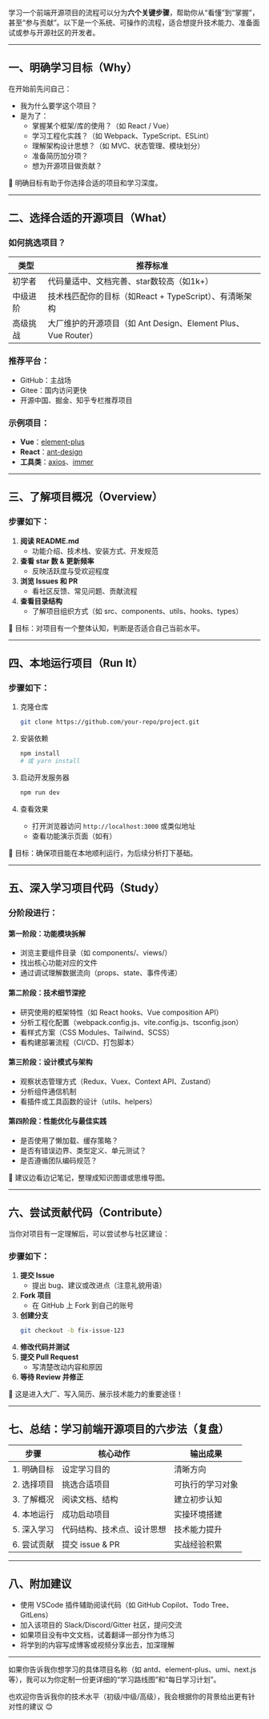学习一个前端开源项目的流程可以分为**六个关键步骤**，帮助你从“看懂”到“掌握”，甚至“参与贡献”。以下是一个系统、可操作的流程，适合想提升技术能力、准备面试或参与开源社区的开发者。

---

## 一、明确学习目标（Why）

在开始前先问自己：

- 我为什么要学这个项目？
- 是为了：
  - 掌握某个框架/库的使用？（如 React / Vue）
  - 学习工程化实践？（如 Webpack、TypeScript、ESLint）
  - 理解架构设计思想？（如 MVC、状态管理、模块划分）
  - 准备简历加分项？
  - 想为开源项目做贡献？

📌 明确目标有助于你选择合适的项目和学习深度。

---

## 二、选择合适的开源项目（What）

### 如何挑选项目？

| 类型   | 推荐标准                                            |
| ---- | ----------------------------------------------- |
| 初学者  | 代码量适中、文档完善、star数较高（如1k+）                        |
| 中级进阶 | 技术栈匹配你的目标（如React + TypeScript）、有清晰架构            |
| 高级挑战 | 大厂维护的开源项目（如 Ant Design、Element Plus、Vue Router） |

### 推荐平台：
- GitHub：主战场
- Gitee：国内访问更快
- 开源中国、掘金、知乎专栏推荐项目

### 示例项目：
- **Vue**：[element-plus](https://github.com/element-plus/element-plus)
- **React**：[ant-design](https://github.com/ant-design/ant-design)
- **工具类**：[axios](https://github.com/axios/axios)、[immer](https://github.com/immerjs/immer)

---

## 三、了解项目概况（Overview）

### 步骤如下：

1. **阅读 README.md**
   - 功能介绍、技术栈、安装方式、开发规范
2. **查看 star 数 & 更新频率**
   - 反映活跃度与受欢迎程度
3. **浏览 Issues 和 PR**
   - 看社区反馈、常见问题、贡献流程
4. **查看目录结构**
   - 了解项目组织方式（如 src、components、utils、hooks、types）

📌 目标：对项目有一个整体认知，判断是否适合自己当前水平。

---

## 四、本地运行项目（Run It）

### 步骤如下：

1. 克隆仓库  
   ```bash
   git clone https://github.com/your-repo/project.git
   ```

2. 安装依赖  
   ```bash
   npm install
   # 或 yarn install
   ```

3. 启动开发服务器  
   ```bash
   npm run dev
   ```

4. 查看效果  
   - 打开浏览器访问 `http://localhost:3000` 或类似地址
   - 查看功能演示页面（如有）

📌 目标：确保项目能在本地顺利运行，为后续分析打下基础。

---

## 五、深入学习项目代码（Study）

### 分阶段进行：

#### 第一阶段：**功能模块拆解**
- 浏览主要组件目录（如 components/、views/）
- 找出核心功能对应的文件
- 通过调试理解数据流向（props、state、事件传递）

#### 第二阶段：**技术细节深挖**
- 研究使用的框架特性（如 React hooks、Vue composition API）
- 分析工程化配置（webpack.config.js、vite.config.js、tsconfig.json）
- 看样式方案（CSS Modules、Tailwind、SCSS）
- 看构建部署流程（CI/CD、打包脚本）

#### 第三阶段：**设计模式与架构**
- 观察状态管理方式（Redux、Vuex、Context API、Zustand）
- 分析组件通信机制
- 看插件或工具函数的设计（utils、helpers）

#### 第四阶段：**性能优化与最佳实践**
- 是否使用了懒加载、缓存策略？
- 是否有错误边界、类型定义、单元测试？
- 是否遵循团队编码规范？

📌 建议边看边记笔记，整理成知识图谱或思维导图。

---

## 六、尝试贡献代码（Contribute）

当你对项目有一定理解后，可以尝试参与社区建设：

### 步骤如下：

1. **提交 Issue**
   - 提出 bug、建议或改进点（注意礼貌用语）
2. **Fork 项目**
   - 在 GitHub 上 Fork 到自己的账号
3. **创建分支**
   ```bash
   git checkout -b fix-issue-123
   ```
4. **修改代码并测试**
5. **提交 Pull Request**
   - 写清楚改动内容和原因
6. **等待 Review 并修正**

📌 这是进入大厂、写入简历、展示技术能力的重要途径！

---

## 七、总结：学习前端开源项目的六步法（复盘）

| 步骤 | 核心动作 | 输出成果 |
|------|-----------|------------|
| 1. 明确目标 | 设定学习目的 | 清晰方向 |
| 2. 选择项目 | 挑选合适项目 | 可执行的学习对象 |
| 3. 了解概况 | 阅读文档、结构 | 建立初步认知 |
| 4. 本地运行 | 成功启动项目 | 实操环境搭建 |
| 5. 深入学习 | 代码结构、技术点、设计思想 | 技术能力提升 |
| 6. 尝试贡献 | 提交 issue & PR | 实战经验积累 |

---

## 八、附加建议

- 使用 VSCode 插件辅助阅读代码（如 GitHub Copilot、Todo Tree、GitLens）
- 加入该项目的 Slack/Discord/Gitter 社区，提问交流
- 如果项目没有中文文档，试着翻译一部分作为练习
- 将学到的内容写成博客或视频分享出去，加深理解

---

如果你告诉我你想学习的具体项目名称（如 antd、element-plus、umi、next.js 等），我可以为你定制一份更详细的“学习路线图”和“每日学习计划”。

也欢迎你告诉我你的技术水平（初级/中级/高级），我会根据你的背景给出更有针对性的建议 😊